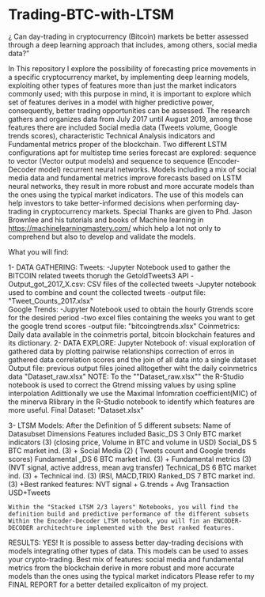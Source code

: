 # Trading-BTC-with-LTSM
¿ Can day-trading in cryptocurrency (Bitcoin) markets be better assessed through a deep learning approach that includes, among others, social media data?”

In This repository I explore the possibility of forecasting price movements in a specific cryptocurrency market, by implementing deep learning models, exploiting other types of features more than just the market indicators commonly used; with this purpose in mind, it is important to explore which set of features derives in a model with higher predictive power, consequently, better trading opportunities can be assessed. 
The research gathers and organizes data from July 2017 until August 2019, among those features there are included Social media data (Tweets volume, Google trends scores), characteristic Technical Analysis indicators and Fundamental metrics proper of the blockchain. Two different LSTM configurations apt for multistep time series forecast are explored: sequence to vector (Vector output models) and sequence to sequence (Encoder-Decoder model) recurrent neural networks.
Models including a mix of social media data and fundamental metrics improve forecasts based on LSTM neural networks, they result in more robust and more accurate models than the ones using the typical market indicators. The use of this models can help investors to take better-informed decisions when performing day-trading in cryptocurrency markets. 
Special Thanks are given to Phd. Jason Brownlee and his tutorials and books of Machine learning in https://machinelearningmastery.com/ which help a lot not only to comprehend but also to develop and validate the models. 

What you will find:

1- DATA GATHERING:
	Tweets: 
		-Jupyter Notebook used to gather the BITCOIN related tweets thorugh the GetoldTweets3 API
		-Output_got_2017_X.csv: CSV files of the collected tweets
		-Jupyter notebook used to combine and count the collected tweets
		-output file: "Tweet_Counts_2017.xlsx"		
	Google Trends: 
		-Jupyter Notebook used to obtain the hourly Gtrends score for the desired period
		-two excel files containing the weeks you want to get the google trend scores
		-output file: "bitcoingtrends.xlsx"
	Coinmetrics: 	Daily data available  in the coinmetris portal, bitcoin blockchain features and its dictionary.
2- DATA EXPLORE:
	Jupyter Notebook of:
		visual exploration of gathered data by plotting pairwise relationships
		correction of erros in gathered data
		correlation scores and the join of all data into a single dataset
	Output file: previous output files joined alltogether wiht the daily coinmetrics data "Dataset_raw.xlsx"
	NOTE: To the ""Dataset_raw.xlsx"" the R-Studio notebook is used to correct the Gtrend missing values by using spline interpolation
		Adittionally we use the Maximal Infomration coefficient(MIC) of the minerva Rlibrary in the R-Studio notebook to identify which features are more useful.
	Final Dataset: "Dataset.xlsx"

3- LTSM Models:
	After the Definition of 5 different subsets: 
	Name of Datasubset	Dimensions	Features included
	Basic_DS		3		Only BTC market indicators (3) (closing price, Volume in BTC and volume in USD)
	Social_DS		5		BTC market ind. (3) + Social Media (2) ( Tweets count and Google trends scores)
	Fundamental _DS		6		BTC market ind. (3) + Fundamental metrics (3) (NVT signal, active address, mean avg transfer)
	Technical_DS		6		BTC market ind. (3) + Technical ind. (3)  (RSI, MACD,TRIX)
	Ranked_DS		7		BTC market ind. (3) +Best ranked features: NVT signal + G.trends + Avg Transaction USD+Tweets

 	Within the "Stacked LTSM 2/3 layers" Notebooks, you will find the definition build and predictive performance of the different subsets
 	Within the Encoder-Decoder LTSM notebook, you will fin an ENCODER-DECODER architechture implemented with the Best ranked features.

RESULTS:
YES! It is possible to assess better day-trading decisions with models integrating other types of data.
This models can be used to asses your crypto-trading.
Best mix of features: social media and fundamental metrics from the blockchain derive in more robust and more accurate models than the ones using the typical market indicators
 Please refer to my FINAL REPORT  for a better detailed explicaiton of my project. 
